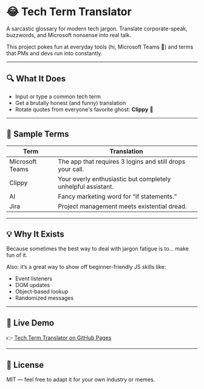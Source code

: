 # 😂 Tech Term Translator

A sarcastic glossary for modern tech jargon. Translate corporate-speak, buzzwords, and Microsoft nonsense into real talk.

This project pokes fun at everyday tools (hi, Microsoft Teams 👀) and terms that PMs and devs run into constantly.

---

## 🔍 What It Does

- Input or type a common tech term
- Get a brutally honest (and funny) translation
- Rotate quotes from everyone's favorite ghost: **Clippy** 📎

---

## 🤖 Sample Terms

| Term               | Translation                                               |
|--------------------|-----------------------------------------------------------|
| Microsoft Teams    | The app that requires 3 logins and still drops your call. |
| Clippy             | Your overly enthusiastic but completely unhelpful assistant. |
| AI                 | Fancy marketing word for “if statements.”                |
| Jira               | Project management meets existential dread.              |

---

## 💡 Why It Exists

Because sometimes the best way to deal with jargon fatigue is to... make fun of it.

Also: it’s a great way to show off beginner-friendly JS skills like:

- Event listeners
- DOM updates
- Object-based lookup
- Randomized messages

---

## 🔗 Live Demo

👉 [Tech Term Translator on GitHub Pages](https://mc1r-variant.github.io/program-management-showcase/tech-term-translator/)


---

## 🧾 License

MIT — feel free to adapt it for your own industry or memes.

